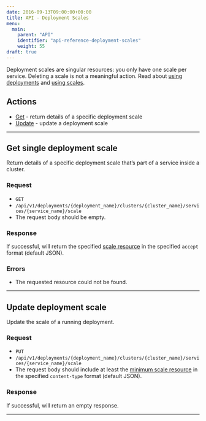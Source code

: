 ```yaml
---
date: 2016-09-13T09:00:00+00:00
title: API - Deployment Scales
menu:
  main:
    parent: "API"
    identifier: "api-reference-deployment-scales"
    weight: 55
draft: true
---
```

Deployment scales are singular resources: you only have one scale per service. Deleting a scale is not a meaningful action. Read about [using deployments](documentation/using-vamp/deployments/) and [using scales](documentation/using-vamp/blueprints/#scale).

## Actions
 
 * [Get](/documentation/api/v9.9.9/api-deployment-scales/#get-single-deployment-scale) - return details of a specific deployment scale
 * [Update](/documentation/api/v9.9.9/api-deployment-scales/#update-deployment-scale) - update a deployment scale

--------------

## Get single deployment scale

Return details of a specific deployment scale that’s part of a service inside a cluster.

### Request
* `GET`
* `/api/v1/deployments/{deployment_name}/clusters/{cluster_name}/services/{service_name}/scale`
* The request body should be empty.

### Response
If successful, will return the specified [scale resource](/documentation/api/v9.9.9/api-scales/#scale-resource) in the specified `accept` format (default JSON).

### Errors
* The requested resource could not be found.

--------------

## Update deployment scale

Update the scale of a running deployment.

### Request
* `PUT`
* `/api/v1/deployments/{deployment_name}/clusters/{cluster_name}/services/{service_name}/scale`
* The request body should include at least the [minimum scale resource](/documentation/api/v9.9.9/api-scales/#scale-resource) in the specified `content-type` format (default JSON). 

### Response
If successful, will return an empty response.

--------------
